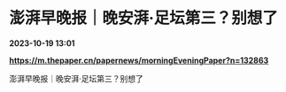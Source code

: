 # 澎湃早晚报｜晚安湃·足坛第三？别想了

**2023-10-19 13:01**

**https://m.thepaper.cn/papernews/morningEveningPaper?n=132863**

澎湃早晚报｜晚安湃·足坛第三？别想了